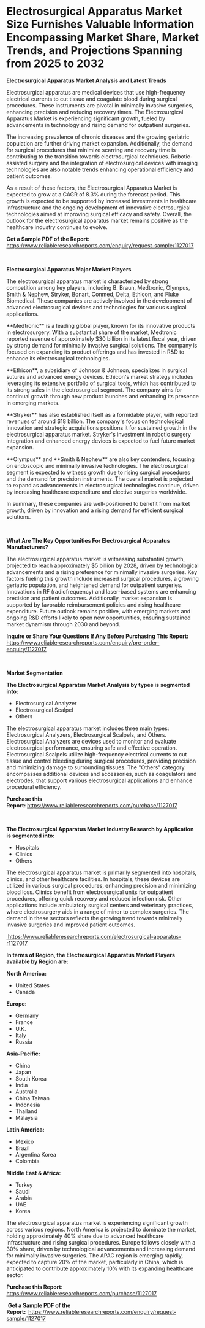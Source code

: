 <p><h1>Electrosurgical Apparatus Market Size Furnishes Valuable Information Encompassing Market Share, Market Trends, and Projections Spanning from 2025 to 2032</h1></p><p><strong>Electrosurgical Apparatus Market Analysis and Latest Trends</strong></p>
<p><p>Electrosurgical apparatus are medical devices that use high-frequency electrical currents to cut tissue and coagulate blood during surgical procedures. These instruments are pivotal in minimally invasive surgeries, enhancing precision and reducing recovery times. The Electrosurgical Apparatus Market is experiencing significant growth, fueled by advancements in technology and rising demand for outpatient surgeries. </p><p>The increasing prevalence of chronic diseases and the growing geriatric population are further driving market expansion. Additionally, the demand for surgical procedures that minimize scarring and recovery time is contributing to the transition towards electrosurgical techniques. Robotic-assisted surgery and the integration of electrosurgical devices with imaging technologies are also notable trends enhancing operational efficiency and patient outcomes.</p><p>As a result of these factors, the Electrosurgical Apparatus Market is expected to grow at a CAGR of 8.3% during the forecast period. This growth is expected to be supported by increased investments in healthcare infrastructure and the ongoing development of innovative electrosurgical technologies aimed at improving surgical efficacy and safety. Overall, the outlook for the electrosurgical apparatus market remains positive as the healthcare industry continues to evolve.</p></p>
<p><strong>Get a Sample PDF of the Report:&nbsp;</strong> <a href="https://www.reliableresearchreports.com/enquiry/request-sample/1127017?utm_campaign=3193&utm_medium=2&utm_source=Github&utm_content=ia&utm_term=13042025&utm_id=electrosurgical-apparatus">https://www.reliableresearchreports.com/enquiry/request-sample/1127017</a></p>
<p>&nbsp;</p>
<p><strong>Electrosurgical Apparatus Major Market Players</strong></p>
<p><p>The electrosurgical apparatus market is characterized by strong competition among key players, including B. Braun, Medtronic, Olympus, Smith & Nephew, Stryker, Bonart, Conmed, Delta, Ethicon, and Fluke Biomedical. These companies are actively involved in the development of advanced electrosurgical devices and technologies for various surgical applications.</p><p>**Medtronic** is a leading global player, known for its innovative products in electrosurgery. With a substantial share of the market, Medtronic reported revenue of approximately $30 billion in its latest fiscal year, driven by strong demand for minimally invasive surgical solutions. The company is focused on expanding its product offerings and has invested in R&D to enhance its electrosurgical technologies.</p><p>**Ethicon**, a subsidiary of Johnson & Johnson, specializes in surgical sutures and advanced energy devices. Ethicon's market strategy includes leveraging its extensive portfolio of surgical tools, which has contributed to its strong sales in the electrosurgical segment. The company aims for continual growth through new product launches and enhancing its presence in emerging markets.</p><p>**Stryker** has also established itself as a formidable player, with reported revenues of around $18 billion. The company's focus on technological innovation and strategic acquisitions positions it for sustained growth in the electrosurgical apparatus market. Stryker's investment in robotic surgery integration and enhanced energy devices is expected to fuel future market expansion.</p><p>**Olympus** and **Smith & Nephew** are also key contenders, focusing on endoscopic and minimally invasive technologies. The electrosurgical segment is expected to witness growth due to rising surgical procedures and the demand for precision instruments. The overall market is projected to expand as advancements in electrosurgical technologies continue, driven by increasing healthcare expenditure and elective surgeries worldwide.</p><p>In summary, these companies are well-positioned to benefit from market growth, driven by innovation and a rising demand for efficient surgical solutions.</p></p>
<p>&nbsp;</p>
<p><strong>What Are The Key Opportunities For Electrosurgical Apparatus Manufacturers?</strong></p>
<p><p>The electrosurgical apparatus market is witnessing substantial growth, projected to reach approximately $5 billion by 2028, driven by technological advancements and a rising preference for minimally invasive surgeries. Key factors fueling this growth include increased surgical procedures, a growing geriatric population, and heightened demand for outpatient surgeries. Innovations in RF (radiofrequency) and laser-based systems are enhancing precision and patient outcomes. Additionally, market expansion is supported by favorable reimbursement policies and rising healthcare expenditure. Future outlook remains positive, with emerging markets and ongoing R&D efforts likely to open new opportunities, ensuring sustained market dynamism through 2030 and beyond.</p></p>
<p><strong>Inquire or Share Your Questions If Any Before Purchasing This Report:</strong> <a href="https://www.reliableresearchreports.com/enquiry/pre-order-enquiry/1127017?utm_campaign=3193&utm_medium=2&utm_source=Github&utm_content=ia&utm_term=13042025&utm_id=electrosurgical-apparatus">https://www.reliableresearchreports.com/enquiry/pre-order-enquiry/1127017</a></p>
<p>&nbsp;</p>
<p><strong>Market Segmentation</strong></p>
<p><strong>The Electrosurgical Apparatus Market Analysis by types is segmented into:</strong></p>
<p><ul><li>Electrosurgical Analyzer</li><li>Electrosurgical Scalpel</li><li>Others</li></ul></p>
<p><p>The electrosurgical apparatus market includes three main types: Electrosurgical Analyzers, Electrosurgical Scalpels, and Others. Electrosurgical Analyzers are devices used to monitor and evaluate electrosurgical performance, ensuring safe and effective operation. Electrosurgical Scalpels utilize high-frequency electrical currents to cut tissue and control bleeding during surgical procedures, providing precision and minimizing damage to surrounding tissues. The "Others" category encompasses additional devices and accessories, such as coagulators and electrodes, that support various electrosurgical applications and enhance procedural efficiency.</p></p>
<p><strong>Purchase this Report:&nbsp;</strong><a href="https://www.reliableresearchreports.com/purchase/1127017?utm_campaign=3193&utm_medium=2&utm_source=Github&utm_content=ia&utm_term=13042025&utm_id=electrosurgical-apparatus">https://www.reliableresearchreports.com/purchase/1127017</a></p>
<p>&nbsp;</p>
<p><strong>The Electrosurgical Apparatus Market Industry Research by Application is segmented into:</strong></p>
<p><ul><li>Hospitals</li><li>Clinics</li><li>Others</li></ul></p>
<p><p>The electrosurgical apparatus market is primarily segmented into hospitals, clinics, and other healthcare facilities. In hospitals, these devices are utilized in various surgical procedures, enhancing precision and minimizing blood loss. Clinics benefit from electrosurgical units for outpatient procedures, offering quick recovery and reduced infection risk. Other applications include ambulatory surgical centers and veterinary practices, where electrosurgery aids in a range of minor to complex surgeries. The demand in these sectors reflects the growing trend towards minimally invasive surgeries and improved patient outcomes.</p></p>
<p><a href="https://www.reliableresearchreports.com/electrosurgical-apparatus-r1127017?utm_campaign=3193&utm_medium=2&utm_source=Github&utm_content=ia&utm_term=13042025&utm_id=electrosurgical-apparatus">&nbsp;https://www.reliableresearchreports.com/electrosurgical-apparatus-r1127017</a></p>
<p><strong>In terms of Region, the Electrosurgical Apparatus Market Players available by Region are:</strong></p>
<p>
    <p> <strong> North America: </strong>
        <ul>
            <li>United States</li>
            <li>Canada</li>
        </ul>
        </p> 
    <p> <strong> Europe: </strong>
        <ul>
            <li>Germany</li>
            <li>France</li>
            <li>U.K.</li>
            <li>Italy</li>
            <li>Russia</li>
        </ul>
        </p> 
    <p> <strong> Asia-Pacific: </strong>
        <ul>
            <li>China</li>
            <li>Japan</li>
            <li>South Korea</li>
            <li>India</li>
            <li>Australia</li>
            <li>China Taiwan</li>
            <li>Indonesia</li>
            <li>Thailand</li>
            <li>Malaysia</li>
        </ul>
        </p> 
    <p> <strong> Latin America: </strong>
        <ul>
            <li>Mexico</li>
            <li>Brazil</li>
            <li>Argentina Korea</li>
            <li>Colombia</li>
        </ul>
        </p> 
    <p> <strong> Middle East & Africa: </strong>
        <ul>
            <li>Turkey</li>
            <li>Saudi</li>
            <li>Arabia</li>
            <li>UAE</li>
            <li>Korea</li>
        </ul>
    </p>
    </p>
<p><p>The electrosurgical apparatus market is experiencing significant growth across various regions. North America is projected to dominate the market, holding approximately 40% share due to advanced healthcare infrastructure and rising surgical procedures. Europe follows closely with a 30% share, driven by technological advancements and increasing demand for minimally invasive surgeries. The APAC region is emerging rapidly, expected to capture 20% of the market, particularly in China, which is anticipated to contribute approximately 10% with its expanding healthcare sector.</p></p>
<p><strong>Purchase this Report: </strong><a href="https://www.reliableresearchreports.com/purchase/1127017?utm_campaign=3193&utm_medium=2&utm_source=Github&utm_content=ia&utm_term=13042025&utm_id=electrosurgical-apparatus">https://www.reliableresearchreports.com/purchase/1127017</a></p>
<p>&nbsp;<strong>Get a Sample PDF of the Report:&nbsp;&nbsp;</strong><a href="https://www.reliableresearchreports.com/enquiry/request-sample/1127017?utm_campaign=3193&utm_medium=2&utm_source=Github&utm_content=ia&utm_term=13042025&utm_id=electrosurgical-apparatus">https://www.reliableresearchreports.com/enquiry/request-sample/1127017</a></p>
<p><strong></strong></p>
<p><p></p><p></p><p></p></p>